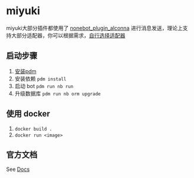 # miyuki
miyuki大部分插件都使用了 [nonebot_plugin_alconna](https://github.com/nonebot/plugin-alconna) 进行消息发送，理论上支持大部分适配器，你可以根据需求，[自行选择适配器](https://nonebot.dev/store/adapters)


## 启动步骤

1. [安装pdm](https://pdm-project.org/en/latest/#__tabbed_1_1)
2. 安装依赖 `pdm install`
3. 启动 bot `pdm run nb run`
4. 升级数据库 `pdm run nb orm upgrade`

## 使用 docker
1. `docker build .`
2. `docker run <image>`

## 官方文档

See [Docs](https://nonebot.dev/)
